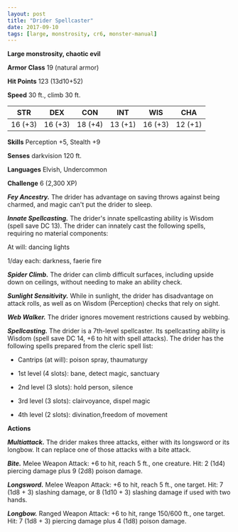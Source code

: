 ```yaml
---
layout: post
title: "Drider Spellcaster"
date: 2017-09-10
tags: [large, monstrosity, cr6, monster-manual]
---
```


**Large monstrosity, chaotic evil**

**Armor Class** 19 (natural armor)

**Hit Points** 123 (13d10+52)

**Speed** 30 ft., climb 30 ft.

|   STR   |   DEX   |   CON   |   INT   |   WIS   |   CHA   |
|:-----:|:-----:|:-----:|:-----:|:-----:|:-----:|
| 16 (+3) | 16 (+3) | 18 (+4) | 13 (+1) | 16 (+3) | 12 (+1) |

**Skills** Perception +5, Stealth +9

**Senses** darkvision 120 ft.

**Languages** Elvish, Undercommon

**Challenge** 6 (2,300 XP)

***Fey Ancestry.*** The drider has advantage on saving throws against being charmed, and magic can't put the drider to sleep.

***Innate Spellcasting.*** The drider's innate spellcasting ability is Wisdom (spell save DC 13). The drider can innately cast the following spells, requiring no material components: 

At will: dancing lights

1/day each: darkness, faerie fire

***Spider Climb.*** The drider can climb difficult surfaces, including upside down on ceilings, without needing to make an ability check.

***Sunlight Sensitivity.*** While in sunlight, the drider has disadvantage on attack rolls, as well as on Wisdom (Perception) checks that rely on sight.

***Web Walker.*** The drider ignores movement restrictions caused by webbing.

***Spellcasting.*** The drider is a 7th-level spellcaster. Its spellcasting ability is Wisdom (spell save DC 14, +6 to hit with spell attacks). The drider has the following spells prepared from the cleric spell list: 

* Cantrips (at will): poison spray, thaumaturgy

* 1st level (4 slots): bane, detect magic, sanctuary

* 2nd level (3 slots): hold person, silence

* 3rd level (3 slots): clairvoyance, dispel magic

* 4th level (2 slots): divination,freedom of movement

**Actions**

***Multiattack.*** The drider makes three attacks, either with its longsword or its longbow. It can replace one of those attacks with a bite attack.

***Bite.*** Melee Weapon Attack: +6 to hit, reach 5 ft., one creature. Hit: 2 (1d4) piercing damage plus 9 (2d8) poison damage.

***Longsword.*** Melee Weapon Attack: +6 to hit, reach 5 ft., one target. Hit: 7 (1d8 + 3) slashing damage, or 8 (1d10 + 3) slashing damage if used with two hands.

***Longbow.*** Ranged Weapon Attack: +6 to hit, range 150/600 ft., one target. Hit: 7 (1d8 + 3) piercing damage plus 4 (1d8) poison damage.

